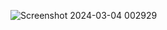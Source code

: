 ![Screenshot 2024-03-04 002929](https://github.com/Gorav22/Power-Bi-projects/assets/86911300/7821da02-b019-4a81-97fb-01bb2fad1007)
